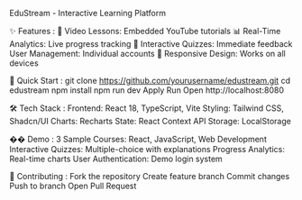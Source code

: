 EduStream - Interactive Learning Platform

✨ Features :
🎥 Video Lessons: Embedded YouTube tutorials
📊 Real-Time Analytics: Live progress tracking
🧠 Interactive Quizzes: Immediate feedback
User Management: Individual accounts
📱 Responsive Design: Works on all devices

🚀 Quick Start :
git clone https://github.com/yourusername/edustream.git
cd edustream
npm install
npm run dev
Apply
Run
Open http://localhost:8080

🛠 Tech Stack :
Frontend: React 18, TypeScript, Vite
Styling: Tailwind CSS, Shadcn/UI
Charts: Recharts
State: React Context API
Storage: LocalStorage

�� Demo :
3 Sample Courses: React, JavaScript, Web Development
Interactive Quizzes: Multiple-choice with explanations
Progress Analytics: Real-time charts
User Authentication: Demo login system

🤝 Contributing :
Fork the repository
Create feature branch
Commit changes
Push to branch
Open Pull Request
